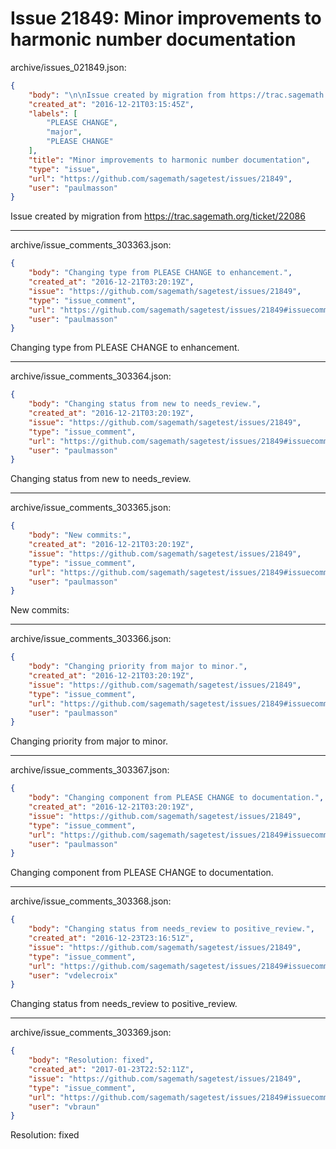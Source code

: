 # Issue 21849: Minor improvements to harmonic number documentation

archive/issues_021849.json:
```json
{
    "body": "\n\nIssue created by migration from https://trac.sagemath.org/ticket/22086\n\n",
    "created_at": "2016-12-21T03:15:45Z",
    "labels": [
        "PLEASE CHANGE",
        "major",
        "PLEASE CHANGE"
    ],
    "title": "Minor improvements to harmonic number documentation",
    "type": "issue",
    "url": "https://github.com/sagemath/sagetest/issues/21849",
    "user": "paulmasson"
}
```


Issue created by migration from https://trac.sagemath.org/ticket/22086





---

archive/issue_comments_303363.json:
```json
{
    "body": "Changing type from PLEASE CHANGE to enhancement.",
    "created_at": "2016-12-21T03:20:19Z",
    "issue": "https://github.com/sagemath/sagetest/issues/21849",
    "type": "issue_comment",
    "url": "https://github.com/sagemath/sagetest/issues/21849#issuecomment-303363",
    "user": "paulmasson"
}
```

Changing type from PLEASE CHANGE to enhancement.



---

archive/issue_comments_303364.json:
```json
{
    "body": "Changing status from new to needs_review.",
    "created_at": "2016-12-21T03:20:19Z",
    "issue": "https://github.com/sagemath/sagetest/issues/21849",
    "type": "issue_comment",
    "url": "https://github.com/sagemath/sagetest/issues/21849#issuecomment-303364",
    "user": "paulmasson"
}
```

Changing status from new to needs_review.



---

archive/issue_comments_303365.json:
```json
{
    "body": "New commits:",
    "created_at": "2016-12-21T03:20:19Z",
    "issue": "https://github.com/sagemath/sagetest/issues/21849",
    "type": "issue_comment",
    "url": "https://github.com/sagemath/sagetest/issues/21849#issuecomment-303365",
    "user": "paulmasson"
}
```

New commits:



---

archive/issue_comments_303366.json:
```json
{
    "body": "Changing priority from major to minor.",
    "created_at": "2016-12-21T03:20:19Z",
    "issue": "https://github.com/sagemath/sagetest/issues/21849",
    "type": "issue_comment",
    "url": "https://github.com/sagemath/sagetest/issues/21849#issuecomment-303366",
    "user": "paulmasson"
}
```

Changing priority from major to minor.



---

archive/issue_comments_303367.json:
```json
{
    "body": "Changing component from PLEASE CHANGE to documentation.",
    "created_at": "2016-12-21T03:20:19Z",
    "issue": "https://github.com/sagemath/sagetest/issues/21849",
    "type": "issue_comment",
    "url": "https://github.com/sagemath/sagetest/issues/21849#issuecomment-303367",
    "user": "paulmasson"
}
```

Changing component from PLEASE CHANGE to documentation.



---

archive/issue_comments_303368.json:
```json
{
    "body": "Changing status from needs_review to positive_review.",
    "created_at": "2016-12-23T23:16:51Z",
    "issue": "https://github.com/sagemath/sagetest/issues/21849",
    "type": "issue_comment",
    "url": "https://github.com/sagemath/sagetest/issues/21849#issuecomment-303368",
    "user": "vdelecroix"
}
```

Changing status from needs_review to positive_review.



---

archive/issue_comments_303369.json:
```json
{
    "body": "Resolution: fixed",
    "created_at": "2017-01-23T22:52:11Z",
    "issue": "https://github.com/sagemath/sagetest/issues/21849",
    "type": "issue_comment",
    "url": "https://github.com/sagemath/sagetest/issues/21849#issuecomment-303369",
    "user": "vbraun"
}
```

Resolution: fixed
